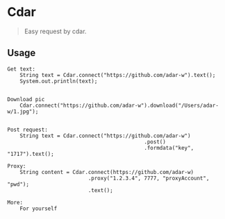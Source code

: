 

# Cdar
> Easy request by cdar.


## Usage
	Get text:
		String text = Cdar.connect("https://github.com/adar-w").text();
		System.out.println(text);


	Download pic
		Cdar.connect("https://github.com/adar-w").download("/Users/adar-w/1.jpg");
		

	Post request:
		String text = Cdar.connect("https://github.com/adar-w")
												.post()
												.formdata("key", "1717").text();

	Proxy:
		String content = Cdar.connect(https://github.com/adar-w)
							  .proxy("1.2.3.4", 7777, "proxyAccount", "pwd");
						 	  .text();

	More: 
		For yourself
